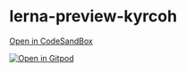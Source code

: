 # lerna-preview-kyrcoh

[Open in CodeSandBox](https://codesandbox.io/s/github/imaguiraga/lerna-preview-kyrcoh/tree/master)

[![Open in Gitpod](https://gitpod.io/button/open-in-gitpod.svg)](https://gitpod.io/#https://github.com/imaguiraga/lerna-preview-kyrcoh/tree/master)
